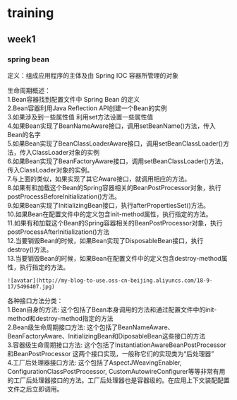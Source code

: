 # training
## week1
### spring bean
  定义：组成应用程序的主体及由 Spring IOC 容器所管理的对象</br>
  
  生命周期概述：</br>
    1.Bean容器找到配置文件中 Spring Bean 的定义</br>
    2.Bean容器利用Java Reflection API创建一个Bean的实例</br>
    3.如果涉及到一些属性值 利用set方法设置一些属性值</br>
    4.如果Bean实现了BeanNameAware接口，调用setBeanName()方法，传入Bean的名字</br>
    5.如果Bean实现了BeanClassLoaderAware接口，调用setBeanClassLoader()方法，传入ClassLoader对象的实例</br>
    6.如果Bean实现了BeanFactoryAware接口，调用setBeanClassLoader()方法，传入ClassLoader对象的实例。</br>
    7.与上面的类似，如果实现了其它Aware接口，就调用相应的方法。</br>
    8.如果有和加载这个Bean的Spring容器相关的BeanPostProcessor对象，执行postProcessBeforeInitialization()方法。</br>
    9.如果Bean实现了InitializingBean接口，执行afterPropertiesSet()方法。</br>
    10.如果Bean在配置文件中的定义包含init-method属性，执行指定的方法。</br>
    11.如果有和加载这个Bean的Spring容器相关的BeanPostProcessor对象，执行postProcessAfterInitialization()方法</br>
    12.当要销毁Bean的时候，如果Bean实现了DisposableBean接口，执行destroy()方法。</br>
    13.当要销毁Bean的时候，如果Bean在配置文件中的定义包含destroy-method属性，执行指定的方法。</br>
  
    ![avatar](http://my-blog-to-use.oss-cn-beijing.aliyuncs.com/18-9-17/5496407.jpg)



    
   各种接口方法分类：</br>
   1.Bean自身的方法: 这个包括了Bean本身调用的方法和通过配置文件中<bean>的init-method和destroy-method指定的方法</br>
   2.Bean级生命周期接口方法: 这个包括了BeanNameAware、BeanFactoryAware、InitializingBean和DiposableBean这些接口的方法</br>
   3.容器级生命周期接口方法: 这个包括了InstantiationAwareBeanPostProcessor 和BeanPostProcessor 这两个接口实现，一般称它们的实现类为“后处理器”</br>
   4.工厂后处理器接口方法: 这个包括了AspectJWeavingEnabler, ConfigurationClassPostProcessor, CustomAutowireConfigurer等等非常有用的工厂后处理器接口的方法。工厂后处理器也是容器级的。在应用上下文装配配置文件之后立即调用。


